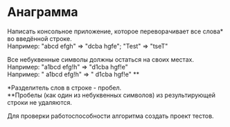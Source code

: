 # Анаграмма

Написать консольное приложение, которое переворачивает все слова* во введённой строке.  
 Например: "abcd efgh" => "dcba hgfe"; "Test" => "tseT"  

Все небуквенные символы должны остаться на своих местах.  
 Например: "a1bcd efg!h" => "d1cba hgf!e"  
 Например: "  a1bcd    efg!h" => "  d1cba    hgf!e" **  

*Разделитель слов в строке - пробел.  
**Пробелы (как один из небуквенных символов) из результирующей строки не удаляются.  

Для проверки работоспособности алгоритма создать проект тестов.  